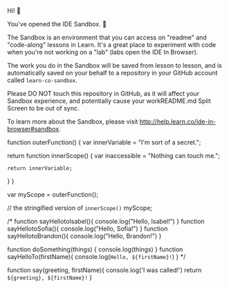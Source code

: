 Hi! 👋

You've opened the IDE Sandbox. 🎉

The Sandbox is an environment that you can access on "readme" and "code-along" lessons in Learn. It's a great place to experiment with code when you're not working on a "lab" (labs open the IDE In Browser).

The work you do in the Sandbox will be saved from lesson to lesson, and is automatically saved on your behalf to a repository in your GitHub account called `learn-co-sandbox`.

Please DO NOT touch this repository in GitHub, as it will affect your Sandbox experience, and potentially cause your workREADME.md
Split Screen
 to be out of sync.

To learn more about the Sandbox, please visit http://help.learn.co/ide-in-browser#sandbox.


function outerFunction() {
  var innerVariable = "I'm sort of a secret.";
 
  return function innerScope() {
    var inaccessible = "Nothing can touch me.";
 
    return innerVariable;
  }
}

var myScope = outerFunction();
 
// the stringified version of `innerScope()`
myScope;

/*
function sayHellotoIsabel(){
  console.log("Hello, Isabel!")
}
function sayHellotoSofia(){
  console.log("Hello, Sofia!")
}
function sayHellotoBrandon(){
  console.log("Hello, Brandon!")
}

function doSomething(things) {
  console.log(things)
}
function sayHelloTo(firstName){
  console.log(`Hello, ${firstName}!`)
}
*/

function say(greeting,                       firstName){
  console.log('I was called!')
  return `${greeting}, ${firstName}!`
}
